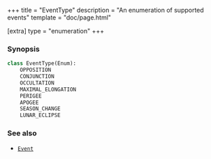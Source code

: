 +++
title = "EventType"
description = "An enumeration of supported events"
template = "doc/page.html"

[extra]
type = "enumeration"
+++

### Synopsis

```python
class EventType(Enum):
    OPPOSITION
    CONJUNCTION
    OCCULTATION
    MAXIMAL_ELONGATION
    PERIGEE
    APOGEE
    SEASON_CHANGE
    LUNAR_ECLIPSE
```

### See also

- [`Event`](@/lib/doc/1.1/model/Event.md)
